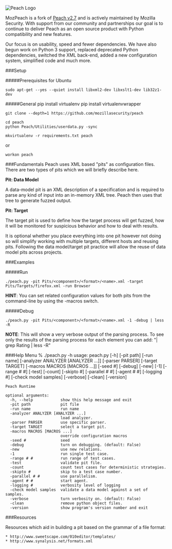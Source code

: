 ![Peach Logo](http://people.mozilla.org/~cdiehl/img/peach.png "Peach Logo")

MozPeach is a fork of [Peach v2.7](http://www.peachfuzzer.com) and is actively maintained by Mozilla Security. With support from our community and partnerships our goal is to continue to deliver Peach as an open source product with Python compatibility and new features.

Our focus is on usability, speed and fewer dependencies. We have also begun work on Python 3 support, replaced deprecated Python dependencies, switched the XML back-end, added a new configuration system, simplified code and much more.

###Setup

#####Prerequisites for Ubuntu

    sudo apt-get --yes --quiet install libxml2-dev libxslt1-dev lib32z1-dev

#####General 
    pip install virtualenv
    pip install virtualenvwrapper

    git clone --depth=1 https://github.com/mozillasecurity/peach

    cd peach
    python Peach/Utilities/userdata.py -sync

    mkvirtualenv -r requirements.txt peach

or

    workon peach


###Fundamentals
Peach uses XML based "pits" as configuration files. There are two types of pits which we will briefly describe here.

**Pit: Data Model**

A data-model pit is an XML description of a specification and is required to parse any kind of input into an in-memory XML tree. Peach then uses that tree to generate fuzzed output.

**Pit: Target**

The target pit is used to define how the target process will get fuzzed, how it will be monitored for suspicious behavior and how to deal with results.

It is optional whether you place everything into one pit however not doing so will simplify working with multiple targets, different hosts and reusing pits. Following the data model/target pit practice will allow the reuse of data model pits across projects.


###Examples

#####Run

    ./peach.py -pit Pits/<component>/<format>/<name>.xml -target Pits/Targets/firefox.xml -run Browser

**HINT**: You can set related configuration values for both pits from the command-line by using the -macros switch.

#####Debug

    ./peach.py -pit Pits/<component>/<format>/<name>.xml -1 -debug | less -R

**NOTE**: This will show a very verbose output of the parsing process. To see only the results of the parsing process for each element you can add: "| grep Rating | less -R"


###Help Menu
    % ./peach.py -h
    usage: peach.py [-h] [-pit path] [-run name]
                    [-analyzer ANALYZER [ANALYZER ...]] [-parser PARSER]
                    [-target TARGET] [-macros MACROS [MACROS ...]] [-seed #]
                    [-debug] [-new] [-1] [-range # #] [-test] [-count] [-skipto #]
                    [-parallel # #] [-agent # #] [-logging #]
                    [-check model samples] [-verbose] [-clean] [-version]

    Peach Runtime

    optional arguments:
      -h, --help            show this help message and exit
      -pit path             pit file
      -run name             run name
      -analyzer ANALYZER [ANALYZER ...]
                            load analyzer.
      -parser PARSER        use specific parser.
      -target TARGET        select a target pit.
      -macros MACROS [MACROS ...]
                            override configuration macros
      -seed #               seed
      -debug                turn on debugging. (default: False)
      -new                  use new relations.
      -1                    run single test case.
      -range # #            run range of test cases.
      -test                 validate pit file.
      -count                count test cases for deterministic strategies.
      -skipto #             skip to a test case number.
      -parallel # #         use parallelism.
      -agent # #            start agent.
      -logging #            verbosity level of logging
      -check model samples  validate a data model against a set of samples.
      -verbose              turn verbosity on. (default: False)
      -clean                remove python object files.
      -version              show program's version number and exit


###Resources

Resources which aid in building a pit based on the grammar of a file format:

    * http://www.sweetscape.com/010editor/templates/
    * http://www.synalysis.net/formats.xml
